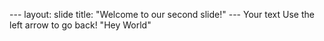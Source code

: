 --- layout: slide 
    title: "Welcome to our second slide!" 
--- Your text 
    Use the left arrow to go back!
    "Hey World"
